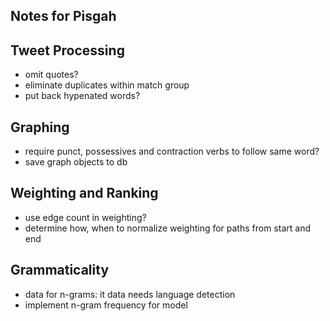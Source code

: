 ## Notes for Pisgah ##

## Tweet Processing ##
- omit quotes?
- eliminate duplicates within match group
- put back hypenated words?

## Graphing
- require punct, possessives and contraction verbs to follow same word?
- save graph objects to db

## Weighting and Ranking
- use edge count in weighting?
- determine how, when  to normalize weighting for paths from start and end

## Grammaticality
- data for n-grams: it data needs language detection
- implement n-gram frequency for model